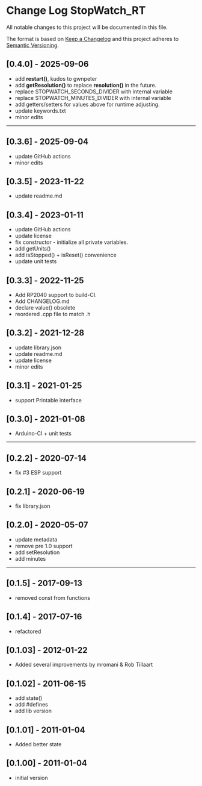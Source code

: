 # Change Log StopWatch_RT

All notable changes to this project will be documented in this file.

The format is based on [Keep a Changelog](http://keepachangelog.com/)
and this project adheres to [Semantic Versioning](http://semver.org/).


## [0.4.0] - 2025-09-06
- add **restart()**, kudos to gwnpeter
- add **getResolution()** to replace **resolution()** in the future.
- replace STOPWATCH_SECONDS_DIVIDER with internal variable
- replace STOPWATCH_MINUTES_DIVIDER with internal variable
- add getters/setters for values above for runtime adjusting.
- update keywords.txt
- minor edits

----

## [0.3.6] - 2025-09-04
- update GitHub actions
- minor edits

## [0.3.5] - 2023-11-22
- update readme.md

## [0.3.4] - 2023-01-11
- update GitHub actions
- update license
- fix constructor - initialize all private variables.
- add getUnits()
- add isStopped() + isReset() convenience
- update unit tests

## [0.3.3] - 2022-11-25
- Add RP2040 support to build-CI.
- Add CHANGELOG.md
- declare value() obsolete
- reordered .cpp file to match .h

## [0.3.2] - 2021-12-28
- update library.json
- update readme.md
- update license
- minor edits

## [0.3.1] - 2021-01-25
- support Printable interface

## [0.3.0] - 2021-01-08
- Arduino-CI + unit tests

----

## [0.2.2] - 2020-07-14
- fix #3 ESP support

## [0.2.1] - 2020-06-19
- fix library.json

## [0.2.0] - 2020-05-07
- update metadata
- remove pre 1.0 support
- add setResolution
- add minutes

----

## [0.1.5] - 2017-09-13
- removed const from functions

## [0.1.4] - 2017-07-16
- refactored

## [0.1.03] - 2012-01-22
- Added several improvements by mromani & Rob Tillaart

## [0.1.02] - 2011-06-15
- add state()
- add #defines
- add lib version

## [0.1.01] - 2011-01-04
- Added better state

## [0.1.00] - 2011-01-04
- initial version

